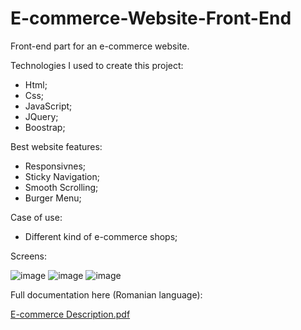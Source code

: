 # E-commerce-Website-Front-End
Front-end part for an e-commerce website. 

Technologies I used to create this project:

  - Html;
  - Css;
  - JavaScript;
  - JQuery;
  - Boostrap;

Best website features:

  - Responsivnes;
  - Sticky Navigation;
  - Smooth Scrolling;
  - Burger Menu;

Case of use:

  - Different kind of e-commerce shops;

Screens:

![image](https://user-images.githubusercontent.com/52401139/134711688-1c66e1bc-83b7-4805-ad4b-65079d2e743c.png)
![image](https://user-images.githubusercontent.com/52401139/134711709-4ae93599-3b80-4d5b-b315-20463d2de5b6.png)
![image](https://user-images.githubusercontent.com/52401139/134711730-f97b70cb-e33d-44c2-9297-00973f0be1d8.png)

Full documentation here (Romanian language):

[E-commerce Description.pdf](https://github.com/robert1564/E-commerce-Website-Front-End/files/7227379/E-commerce.Description.pdf)
